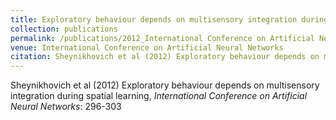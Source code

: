 ```yaml
---
title: Exploratory behaviour depends on multisensory integration during spatial learning
collection: publications
permalink: /publications/2012_International Conference on Artificial Neural Networks_Sheynikhovich_Exploratorybehaviourdepends
venue: International Conference on Artificial Neural Networks
citation: Sheynikhovich et al (2012) Exploratory behaviour depends on multisensory integration during spatial learning, <i>International Conference on Artificial Neural Networks</i>: 296-303
---
```

Sheynikhovich et al (2012) Exploratory behaviour depends on multisensory integration during spatial learning, <i>International Conference on Artificial Neural Networks</i>: 296-303
